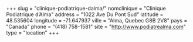 +++
slug = "clinique-podiatrique-dalma/"
nomclinique = "Clinique Podiatrique d’Alma"
address = "1022 Ave Du Pont Sud"
latitude = 48.535604
longitude = -71.647937
ville = "Alma, Quebec G8B 2V8"
pays = "Canada"
phone = "(418) 758-1581"
site = "http://www.podiatrealma.com"
type = "location"
+++